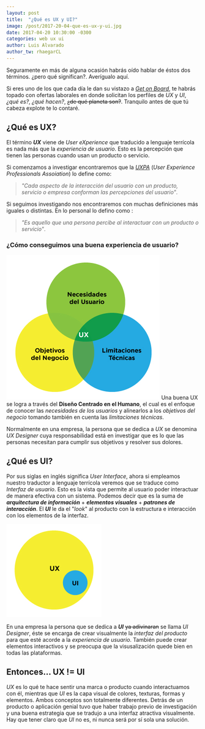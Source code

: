 ```yaml
---
layout: post
title:  "¿Qué es UX y UI?"
image: /post/2017-20-04-que-es-ux-y-ui.jpg
date: 2017-04-20 10:30:00 -0300
categories: web ux ui
author: Luis Alvarado
author_tw: rhaegarCL
---
```

Seguramente en más de alguna ocasión habrás oído hablar de éstos dos términos.
¿pero qué significan?. Averígualo aquí.

<!--more-->

 Si eres uno de los que cada día le dan su vistazo a [*Get on Board*](https://www.getonbrd.cl/), te habrás topado con ofertas laborales en donde solicitan los perfiles de *UX* y *UI*, *¿qué es?*, *¿qué hacen?*, ~~¿de qué planeta son?~~. Tranquilo antes de que tú cabeza explote te lo contaré.

## ¿Qué es UX?
El término ***UX*** viene de *User eXperience* que traducido a lenguaje terrícola es nada más que la *experiencia de usuario*. Esto es la percepción que tienen las personas cuando usan un producto o servicio.

Si comenzamos a investigar encontraremos que la  [*UXPA*](http://uxpa.org/) (*User Experience Professionals Assoiation*) lo define como:
>*"Cada aspecto de la interacción del usuario con un producto, servicio o empresa conforman las percepciones del usuario"*.

Si seguimos investigando nos encontraremos con muchas definiciones más iguales o distintas. En lo personal lo defino como :
>*"Es aquello que una persona percibe al interactuar con un producto o servicio"*.


### ¿Cómo conseguimos una buena experiencia de usuario?
![Facetas UX](/assets/img/post/2017-04-20-que-es-ux-y-ui/2017-04-20-ux-1.jpg)
Una buena UX se logra a través del **Diseño Centrado en el Humano**, el cual es el enfoque de conocer las *necesidades de los usuarios* y alinearlos a los *objetivos del negocio* tomando también en cuenta las *limitaciones técnicas*.

Normalmente en una empresa, la persona que se dedica a *UX* se denomina *UX Designer* cuya responsabilidad está en investigar que es lo que las personas necesitan para cumplir sus objetivos y resolver sus dolores.

## ¿Qué es UI?
Por sus siglas en inglés significa *User Interface*, ahora si empleamos nuestro traductor a lenguaje terrícola veremos que se traduce como *Interfaz de usuario*. Esto es la vista que permite al usuario poder interactuar de manera efectiva con un sistema. Podemos decir que es la suma de ***arquitectura de información*** + ***elementos visuales*** + ***patrones de interacción***. El ***UI*** le da el "*look*" al producto con la estructura e interacción con los elementos de la interfaz.

![Facetas UX](/assets/img/post/2017-04-20-que-es-ux-y-ui/2017-04-20-que-es-ui.jpg)

En una empresa la persona que se dedica a ***UI*** ~~ya adivinaran~~ se llama *UI Designer*, éste se encarga de crear visualmente la *interfaz del producto* para que esté acorde a la *experiencia de usuario*. También puede crear elementos interactivos y se preocupa que la visusalización quede bien en todas las plataformas.

## Entonces... UX != UI
*UX* es lo qué te hace sentir una marca o producto cuando interactuamos con él, mientras que *UI* es la capa visual de colores, texturas, formas y elementos.
Ambos conceptos son totalmente diferentes. Detrás de un producto o aplicación genial tuvo que haber trabajo previo de investigación y una buena estrategia que se tradujo a una interfaz atractiva visualmente. Hay que tener claro que *UI* no es, ni nunca será por sí sola una solución.
